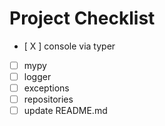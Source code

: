 # Project Checklist

- [ X ] console via typer
- [ ] mypy
- [ ] logger
- [ ] exceptions
- [ ] repositories
- [ ] update README.md
